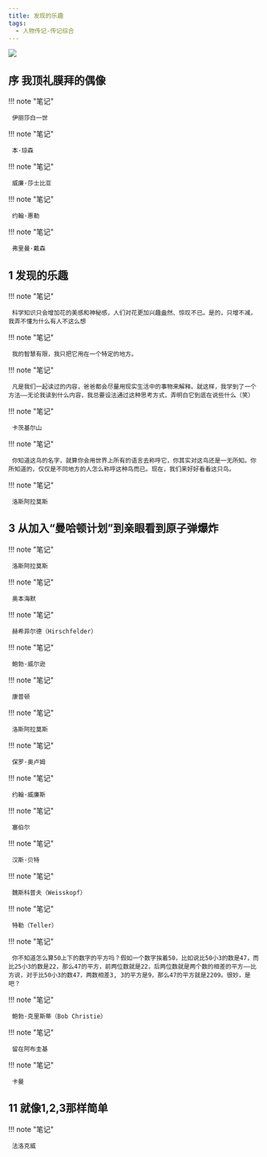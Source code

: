 ```yaml
---
title: 发现的乐趣
tags:
  - 人物传记-传记综合
---
```


![](https://wfqqreader-1252317822.image.myqcloud.com/cover/840/917840/t7_917840.jpg)


## 序 我顶礼膜拜的偶像




!!! note "笔记"

	 伊丽莎白一世 


!!! note "笔记"

	 本·琼森 


!!! note "笔记"

	 威廉·莎士比亚 


!!! note "笔记"

	 约翰·惠勒 


!!! note "笔记"

	 弗里曼·戴森 


## 1 发现的乐趣




!!! note "笔记"

	 科学知识只会增加花的美感和神秘感，人们对花更加兴趣盎然、惊叹不已。是的，只增不减，我弄不懂为什么有人不这么想 


!!! note "笔记"

	 我的智慧有限，我只把它用在一个特定的地方。 


!!! note "笔记"

	 凡是我们一起读过的内容，爸爸都会尽量用现实生活中的事物来解释。就这样，我学到了一个方法——无论我读到什么内容，我总要设法通过这种思考方式，弄明白它到底在说些什么（笑） 


!!! note "笔记"

	 卡茨基尔山 


!!! note "笔记"

	 你知道这鸟的名字，就算你会用世界上所有的语言去称呼它，你其实对这鸟还是一无所知。你所知道的，仅仅是不同地方的人怎么称呼这种鸟而已。现在，我们来好好看看这只鸟。 


!!! note "笔记"

	 洛斯阿拉莫斯 


## 3 从加入“曼哈顿计划”到亲眼看到原子弹爆炸




!!! note "笔记"

	 洛斯阿拉莫斯 


!!! note "笔记"

	 奥本海默 


!!! note "笔记"

	 赫希菲尔德（Hirschfelder） 


!!! note "笔记"

	 鲍勃·威尔逊 


!!! note "笔记"

	 康普顿 


!!! note "笔记"

	 洛斯阿拉莫斯 


!!! note "笔记"

	 保罗·奥卢姆 


!!! note "笔记"

	 约翰·威廉斯 


!!! note "笔记"

	 塞伯尔 


!!! note "笔记"

	 汉斯·贝特 


!!! note "笔记"

	 魏斯科普夫（Weisskopf） 


!!! note "笔记"

	 特勒（Teller） 


!!! note "笔记"

	 你不知道怎么算50上下的数字的平方吗？假如一个数字挨着50，比如说比50小3的数是47，而比25小3的数是22，那么47的平方，前两位数就是22，后两位数就是两个数的相差的平方——比方说，对于比50小3的数47，两数相差3, 3的平方是9，那么47的平方就是2209。很妙，是吧？ 


!!! note "笔记"

	 鲍勃·克里斯蒂（Bob Christie） 


!!! note "笔记"

	 留在阿布圭基 


!!! note "笔记"

	 卡曼 


## 11 就像1,2,3那样简单




!!! note "笔记"

	 法洛克威 


